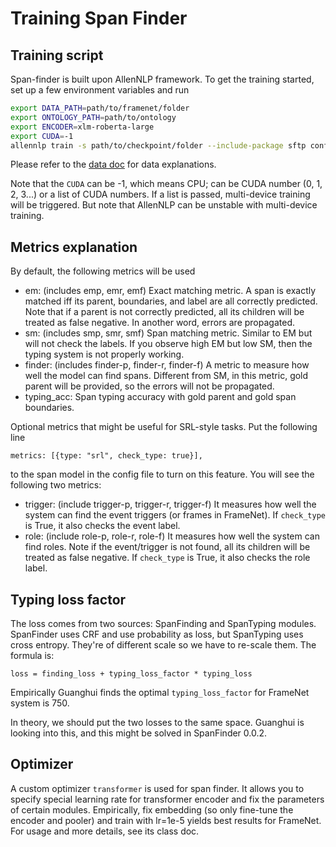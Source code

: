 # Training Span Finder


## Training script

Span-finder is built upon AllenNLP framework. To get the training started, set up a few environment variables and run

```bash
export DATA_PATH=path/to/framenet/folder
export ONTOLOGY_PATH=path/to/ontology
export ENCODER=xlm-roberta-large
export CUDA=-1
allennlp train -s path/to/checkpoint/folder --include-package sftp config/fn.jsonnet
```

Please refer to the [data doc](doc/data.md) for data explanations.

Note that the `CUDA` can be -1, which means CPU; can be CUDA number (0, 1, 2, 3...) or a list of CUDA numbers.
If a list is passed, multi-device training will be triggered.
But note that AllenNLP can be unstable with multi-device training.

## Metrics explanation

By default, the following metrics will be used

- em: (includes emp, emr, emf) Exact matching metric. A span is exactly matched iff its parent, boundaries, and label are all correctly predicted. Note that if a parent is not correctly predicted, all its children will be treated as false negative. In another word, errors are propagated.
- sm: (includes smp, smr, smf) Span matching metric. Similar to EM but will not check the labels. If you observe high EM but low SM, then the typing system is not properly working.
- finder: (includes finder-p, finder-r, finder-f) A metric to measure how well the model can find spans. Different from SM, in this metric, gold parent will be provided, so the errors will not be propagated.
- typing_acc: Span typing accuracy with gold parent and gold span boundaries.


Optional metrics that might be useful for SRL-style tasks. Put the following line

`metrics: [{type: "srl", check_type: true}],` 

to the span model in the config file to turn on this feature. You will see the following two metrics:

- trigger: (include trigger-p, trigger-r, trigger-f) It measures how well the system can find the event triggers (or frames in FrameNet). If `check_type` is True, it also checks the event label.
- role: (include role-p, role-r, role-f) It measures how well the system can find roles. Note if the event/trigger is not found, all its children will be treated as false negative. If `check_type` is True, it also checks the role label.

## Typing loss factor

The loss comes from two sources: SpanFinding and SpanTyping modules.
SpanFinder uses CRF and use probability as loss, but SpanTyping uses cross entropy.
They're of different scale so we have to re-scale them.
The formula is:

`loss = finding_loss + typing_loss_factor * typing_loss`

Empirically Guanghui finds the optimal `typing_loss_factor` for FrameNet system is 750.

In theory, we should put the two losses to the same space. Guanghui is looking into this, and this might be solved in SpanFinder 0.0.2.

## Optimizer

A custom optimizer `transformer` is used for span finder. 
It allows you to specify special learning rate for transformer encoder and fix the parameters of certain modules.
Empirically, fix embedding (so only fine-tune the encoder and pooler) and train with lr=1e-5 yields best results for FrameNet.
For usage and more details, see its class doc.
